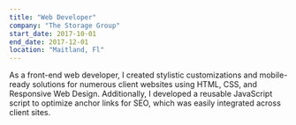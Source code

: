 ```yaml
---
title: "Web Developer"
company: "The Storage Group"
start_date: 2017-10-01
end_date: 2017-12-01
location: "Maitland, Fl"
---
```


As a front-end web developer, I created stylistic customizations and mobile-ready solutions for numerous client websites using HTML, CSS, and Responsive Web Design. Additionally, I developed a reusable JavaScript script to optimize anchor links for SEO, which was easily integrated across client sites.